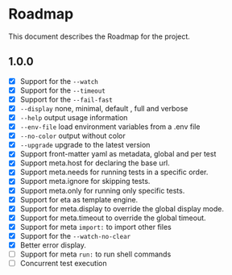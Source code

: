 # Roadmap

This document describes the Roadmap for the project.

## 1.0.0

- [x] Support for the `--watch`
- [x] Support for the `--timeout`
- [x] Support for the `--fail-fast`
- [x] `--display` none, minimal, default , full and verbose
- [x] `--help` output usage information
- [x] `--env-file` load environment variables from a .env file
- [x] `--no-color` output without color
- [x] `--upgrade` upgrade to the latest version
- [x] Support front-matter yaml as metadata, global and per test
- [x] Support meta.host for declaring the base url.
- [x] Support meta.needs for running tests in a specific order.
- [x] Support meta.ignore for skipping tests.
- [x] Support meta.only for running only specific tests.
- [x] Support for eta as template engine.
- [x] Support for meta.display to override the global display mode.
- [x] Support for meta.timeout to override the global timeout.
- [x] Support for meta `import:` to import other files
- [x] Support for the `--watch-no-clear`
- [x] Better error display.
- [ ] Support for meta `run:` to run shell commands
- [ ] Concurrent test execution
